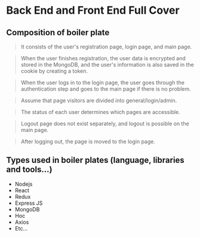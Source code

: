 # Back End and Front End Full Cover

## Composition of boiler plate

> It consists of the user's registration page, login page, and main page.

> When the user finishes registration, the user data is encrypted and stored in the MongoDB, 
> and the user's information is also saved in the cookie by creating a token.

> When the user logs in to the login page, the user goes through the authentication step and goes to the main page if there is no problem.

> Assume that page visitors are divided into general/login/admin.

> The status of each user determines which pages are accessible.

> Logout page does not exist separately, and logout is possible on the main page.

> After logging out, the page is moved to the login page.

## Types used in boiler plates (language, libraries and tools...)
* Nodejs
* React
* Redux
* Express JS
* MongoDB
* Hoc
* Axios
* Etc...

